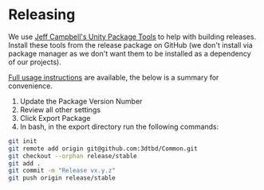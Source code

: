 # Releasing

We use [Jeff Campbell's Unity Package Tools](https://github.com/jeffcampbellmakesgames/unity-package-tools) to help with building releases. Install these tools from the release package on GitHub (we don't install via package manager as we don't want them to be installed as a dependency of our projects).

[Full usage instructions](https://github.com/jeffcampbellmakesgames/unity-package-tools/blob/master/usage.md) are available, the below is a summary for convenience.

  1. Update the Package Version Number
  2. Review all other settings
  3. Click Export Package
  4. In bash, in the export directory run the following commands:
  
  ```bash
  git init
  git remote add origin git@github.com:3dtbd/Common.git
  git checkout --orphan release/stable
  git add .
  git commit -m "Release vx.y.z"
  git push origin release/stable
  ```

